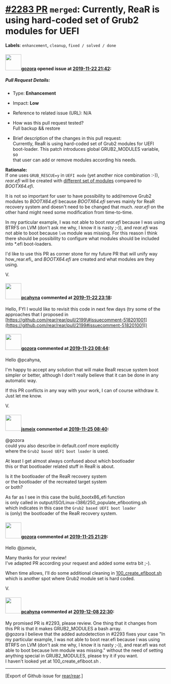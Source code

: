 [\#2283 PR](https://github.com/rear/rear/pull/2283) `merged`: Currently, ReaR is using hard-coded set of Grub2 modules for UEFI
===============================================================================================================================

**Labels**: `enhancement`, `cleanup`, `fixed / solved / done`

#### <img src="https://avatars.githubusercontent.com/u/12116358?u=1c5ba9dcee5ca3082f03029a7fbe647efd30eb49&v=4" width="50">[gozora](https://github.com/gozora) opened issue at [2019-11-22 21:42](https://github.com/rear/rear/pull/2283):

##### Pull Request Details:

-   Type: **Enhancement**

-   Impact: **Low**

-   Reference to related issue (URL): N/A

-   How was this pull request tested?  
    Full backup && restore

-   Brief description of the changes in this pull request:  
    Currently, ReaR is using hard-coded set of Grub2 modules for UEFI  
    boot-loader. This patch introduces global GRUB2\_MODULES variable,
    so  
    that user can add or remove modules according his needs.

**Rationale:**  
If one uses `GRUB_RESCUE=y` in `UEFI mode` (yet another nice combination
:-)), *rear.efi* will be created with [different set of
modules](https://github.com/rear/rear/blob/4e2a1819d54e0e1a9800a9405907c17253cec7f2/usr/share/rear/output/default/940_grub2_rescue.sh#L152)
compared to *BOOTX64.efi*.

It is not so important for user to have possibility to add/remove Grub2
modules to *BOOTX64.efi* because *BOOTX64.efi* serves mainly for ReaR
recovery system and doesn't need to be changed that much. *rear.efi* on
the other hand might need some modification from time-to-time.

In my particular example, I was not able to boot *rear.efi* because I
was using BTRFS on LVM (don't ask me why, I know it is nasty ;-)), and
*rear.efi* was not able to boot because `lvm` module was missing. For
this reason I think there should be possibility to configure what
modules should be included into \*.efi boot-loaders.

I'd like to use this PR as corner stone for my future PR that will unify
way how\_rear.efi\_ and *BOOTX64.efi* are created and what modules are
they using.

V.

#### <img src="https://avatars.githubusercontent.com/u/26300485?u=9105d243bc9f7ade463a3e52e8dd13fa67837158&v=4" width="50">[pcahyna](https://github.com/pcahyna) commented at [2019-11-22 23:18](https://github.com/rear/rear/pull/2283#issuecomment-557730000):

Hello, FYI I would like to revisit this code in next few days (try some
of the approaches that I proposed in
[https://github.com/rear/rear/pull/2199\#issuecomment-518201001](https://github.com/rear/rear/pull/2199#issuecomment-518201001))

#### <img src="https://avatars.githubusercontent.com/u/12116358?u=1c5ba9dcee5ca3082f03029a7fbe647efd30eb49&v=4" width="50">[gozora](https://github.com/gozora) commented at [2019-11-23 08:44](https://github.com/rear/rear/pull/2283#issuecomment-557779332):

Hello @pcahyna,

I'm happy to accept any solution that will make ReaR rescue system boot
simpler or better, although I don't really believe that it can be done
in any automatic way.

If this PR conflicts in any way with your work, I can of course withdraw
it. Just let me know.

V.

#### <img src="https://avatars.githubusercontent.com/u/1788608?u=925fc54e2ce01551392622446ece427f51e2f0ce&v=4" width="50">[jsmeix](https://github.com/jsmeix) commented at [2019-11-25 08:40](https://github.com/rear/rear/pull/2283#issuecomment-558049701):

@gozora  
could you also describe in default.conf more explicitly  
where the `Grub2 based UEFI boot loader` is used.

At least I get almost always confused about which bootloader  
this or that bootloader related stuff in ReaR is about.

Is it the bootloader of the ReaR recovery system  
or the bootloader of the recreated target system  
or both?

As far as I see in this case the build\_bootx86\_efi function  
is only called in output/ISO/Linux-i386/250\_populate\_efibootimg.sh  
which indicates in this case the `Grub2 based UEFI boot loader`  
is (only) the bootloader of the ReaR recovery system.

#### <img src="https://avatars.githubusercontent.com/u/12116358?u=1c5ba9dcee5ca3082f03029a7fbe647efd30eb49&v=4" width="50">[gozora](https://github.com/gozora) commented at [2019-11-25 21:29](https://github.com/rear/rear/pull/2283#issuecomment-558348449):

Hello @jsmeix,

Many thanks for your review!  
I've adapted PR according your request and added some extra bit ;-).

When time allows, I'll do some additional cleaning in
[100\_create\_efiboot.sh](https://github.com/gozora/rear/blob/grub_modules/usr/share/rear/output/USB/Linux-i386/100_create_efiboot.sh)
which is another spot where Grub2 module set is hard coded.

V.

#### <img src="https://avatars.githubusercontent.com/u/26300485?u=9105d243bc9f7ade463a3e52e8dd13fa67837158&v=4" width="50">[pcahyna](https://github.com/pcahyna) commented at [2019-12-08 22:30](https://github.com/rear/rear/pull/2283#issuecomment-563003144):

My promised PR is \#2293, please review. One thing that it changes from
this PR is that it makes GRUB2\_MODULES a bash array.  
@gozora I believe that the added autodetection in \#2293 fixes your case
"In my particular example, I was not able to boot rear.efi because I was
using BTRFS on LVM (don't ask me why, I know it is nasty ;-)), and
rear.efi was not able to boot because lvm module was missing." without
the need of setting anything special in GRUB2\_MODULES, please try it if
you want.  
I haven't looked yet at 100\_create\_efiboot.sh .

------------------------------------------------------------------------

\[Export of Github issue for
[rear/rear](https://github.com/rear/rear).\]
